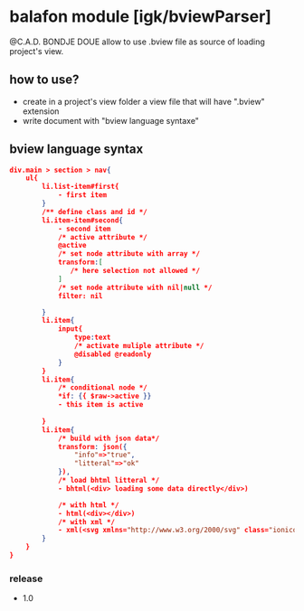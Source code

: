# balafon module [igk/bviewParser]
@C.A.D. BONDJE DOUE
allow to use .bview file as source of loading project's view. 


## how to use?
- create in a project's view folder a view file that will have ".bview" extension 
- write document with "bview language syntaxe"


## bview language syntax

```json
div.main > section > nav{
    ul{
        li.list-item#first{
            - first item 
        }
        /** define class and id */
        li.item-item#second{
            - second item
            /* active attribute */
            @active
            /* set node attribute with array */
            transform:[
               /* here selection not allowed */ 
            ]
            /* set node attribute with nil|null */ 
            filter: nil

        } 
        li.item{
            input{
                type:text
                /* activate muliple attribute */
                @disabled @readonly
            }
        }
        li.item{
            /* conditional node */
            *if: {{ $raw->active }}
            - this item is active
            
        }
        li.item{
            /* build with json data*/
            transform: json({
                "info"=>"true",
                "litteral"=>"ok"
            }),
            /* load bhtml litteral */
            - bhtml(<div> loading some data directly</div>)

            /* with html */
            - html(<div></div>)
            /* with xml */
            - xml(<svg xmlns="http://www.w3.org/2000/svg" class="ionicon" viewBox="0 0 512 512"><path d="M336 176h40a40 40 0 0140 40v208a40 40 0 01-40 40H136a40 40 0 01-40-40V216a40 40 0 0140-40h40" fill="none" stroke="currentColor" stroke-linecap="round" stroke-linejoin="round" stroke-width="32"/><path fill="none" stroke="currentColor" stroke-linecap="round" stroke-linejoin="round" stroke-width="32" d="M176 272l80 80 80-80M256 48v288"/></svg>)
        }
    }
}
```




### 

### release 
- 1.0

